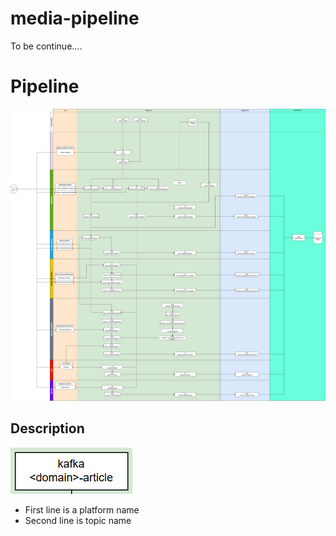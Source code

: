 # media-pipeline
To be continue....
# Pipeline

![Alt text](media-pipeline.png)
## Description
![Alt text](images/kafka.PNG)
- First line is a platform name
- Second line is topic name
